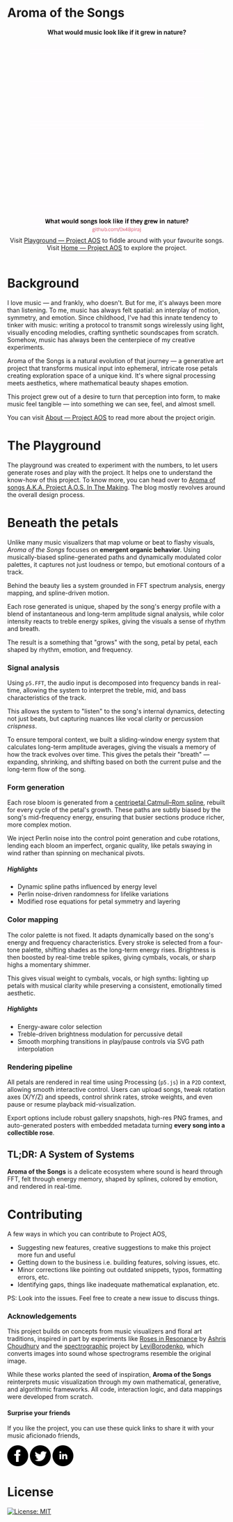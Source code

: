 # Aroma of the Songs

<p align="center">
<b>What would music look like if it grew in nature?</b><br><br>
  <img alt="Aroma of the Songs" src="src/assets/images/aos.gif" width="400"><br>
  Visit <a href="https://0x48piraj.com/projects/aos/lab">Playground &mdash; Project AOS</a> to fiddle around with your favourite songs.<br>
  Visit <a href="https://0x48piraj.com/projects/aos/">Home &mdash; Project AOS</a> to explore the project.<br><br>
</p>

# Background

I love music &mdash; and frankly, who doesn't. But for me, it's always been more than listening. To me, music has always felt spatial: an interplay of motion, symmetry, and emotion. Since childhood, I've had this innate tendency to tinker with music: writing a protocol to transmit songs wirelessly using light, visually encoding melodies, crafting synthetic soundscapes from scratch. Somehow, music has always been the centerpiece of my creative experiments.

Aroma of the Songs is a natural evolution of that journey &mdash; a generative art project that transforms musical input into ephemeral, intricate rose petals creating exploration space of a unique kind. It's where signal processing meets aesthetics, where mathematical beauty shapes emotion.

This project grew out of a desire to turn that perception into form, to make music feel tangible &mdash; into something we can see, feel, and almost smell.

You can visit [About &mdash; Project AOS](https://0x48piraj.com/projects/aos/about/) to read more about the project origin.

# The Playground

The playground was created to experiment with the numbers, to let users generate roses and play with the project. It helps one to understand the know-how of this project. To know more, you can head over to [Aroma of songs A.K.A. Project A.O.S. In The Making](https://blog.0x48piraj.com/aroma-of-songs-aka-project-aos-in-the-making/). The blog mostly revolves around the overall design process.

# Beneath the petals

Unlike many music visualizers that map volume or beat to flashy visuals, _Aroma of the Songs_ focuses on **emergent organic behavior**. Using musically-biased spline-generated paths and dynamically modulated color palettes, it captures not just loudness or tempo, but emotional contours of a track.

Behind the beauty lies a system grounded in FFT spectrum analysis, energy mapping, and spline-driven motion.

Each rose generated is unique, shaped by the song's energy profile with a blend of instantaneous and long-term amplitude signal analysis, while color intensity reacts to treble energy spikes, giving the visuals a sense of rhythm and breath.

The result is a something that "grows" with the song, petal by petal, each shaped by rhythm, emotion, and frequency.

### Signal analysis

Using `p5.FFT`, the audio input is decomposed into frequency bands in real-time, allowing the system to interpret the treble, mid, and bass characteristics of the track.

This allows the system to "listen" to the song's internal dynamics, detecting not just beats, but capturing nuances like vocal clarity or percussion _crispness_.

To ensure temporal context, we built a sliding-window energy system that calculates long-term amplitude averages, giving the visuals a memory of how the track evolves over time. This gives the petals their "breath" &mdash; expanding, shrinking, and shifting based on both the current pulse and the long-term flow of the song.

### Form generation

Each rose bloom is generated from a [centripetal Catmull–Rom spline](https://en.wikipedia.org/wiki/Centripetal_Catmull%E2%80%93Rom_spline), rebuilt for every cycle of the petal's growth. These paths are subtly biased by the song's mid-frequency energy, ensuring that busier sections produce richer, more complex motion.

We inject Perlin noise into the control point generation and cube rotations, lending each bloom an imperfect, organic quality, like petals swaying in wind rather than spinning on mechanical pivots.

##### Highlights

- Dynamic spline paths influenced by energy level
- Perlin noise-driven randomness for lifelike variations
- Modified rose equations for petal symmetry and layering

### Color mapping

The color palette is not fixed. It adapts dynamically based on the song's energy and frequency characteristics. Every stroke is selected from a four-tone palette, shifting shades as the long-term energy rises. Brightness is then boosted by real-time treble spikes, giving cymbals, vocals, or sharp highs a momentary shimmer.

This gives visual weight to cymbals, vocals, or high synths: lighting up petals with musical clarity while preserving a consistent, emotionally timed aesthetic.

##### Highlights

- Energy-aware color selection
- Treble-driven brightness modulation for percussive detail
- Smooth morphing transitions in play/pause controls via SVG path interpolation

### Rendering pipeline

All petals are rendered in real time using Processing (`p5.js`) in a `P2D` context, allowing smooth interactive control. Users can upload songs, tweak rotation axes (X/Y/Z) and speeds, control shrink rates, stroke weights, and even pause or resume playback mid-visualization.

Export options include robust gallery snapshots, high-res PNG frames, and auto-generated posters with embedded metadata turning **every song into a collectible rose**.

## TL;DR: A System of Systems

**Aroma of the Songs** is a delicate ecosystem where sound is heard through FFT, felt through energy memory, shaped by splines, colored by emotion, and rendered in real-time.

# Contributing

A few ways in which you can contribute to Project AOS,

- Suggesting new features, creative suggestions to make this project more fun and useful
- Getting down to the business i.e. building features, solving issues, etc.
- Minor corrections like pointing out outdated snippets, typos, formatting errors, etc.
- Identifying gaps, things like inadequate mathematical explanation, etc.

PS: Look into the issues. Feel free to create a new issue to discuss things.

### Acknowledgements

This project builds on concepts from music visualizers and floral art traditions, inspired in part by experiments like [Roses in Resonance](https://github.com/iashris/Roses-in-Resonance-Music-Visualization) by [Ashris Choudhury](https://www.media.mit.edu/people/ashris/overview/) and the [spectrographic](https://github.com/LeviBorodenko/spectrographic/) project by [LeviBorodenko](https://github.com/LeviBorodenko), which converts images into sound whose spectrograms resemble the original image.

While these works planted the seed of inspiration, **Aroma of the Songs** reinterprets music visualization through my own mathematical, generative, and algorithmic frameworks. All code, interaction logic, and data mappings were developed from scratch.

#### Surprise your friends

If you like the project, you can use these quick links to share it with your music aficionado friends,

[![Facebook](src/assets/images/socials/facebook-logo.svg)](https://www.facebook.com/dialog/share?app_id=536779657179021&display=page&href=https%3A%2F%2F0x48piraj.com/projects/aos&quote=Ever%20wondered%20what%20music%20would%20look%20like%20if%20it%20grew%20in%20nature%3F%20A%20generative%20art%20project%20that%20transforms%20musical%20input%20into%20ephemeral%2C%20intricate%20rose%20petals%20exploring%20a%20whole%20new%20sensory%20dimension.)  [![Twitter](src/assets/images/socials/twitter-logo.svg)](https://twitter.com/intent/tweet?text=Ever%20wondered%20what%20music%20would%20look%20like%20if%20it%20grew%20in%20nature%3F%20%0A%0AA%20generative%20art%20project%20that%20transforms%20musical%20input%20into%20ephemeral%2C%20intricate%20rose%20petals%20exploring%20a%20whole%20new%20sensory%20dimension.%0A%0AExplore%20%E2%9E%9A%20https%3A%2F%2F0x48piraj.com%2Fprojects%2Faos%0A%0A%23Art%20%23CreativeCoding%20%23MusicVisualization)  [![LinkedIn](src/assets/images/socials/linkedin-logo.svg)](https://www.linkedin.com/sharing/share-offsite/?url=https%3A%2F%2F0x48piraj.com/projects/aos)

# License

[![License: MIT](https://img.shields.io/badge/License-MIT-purple.svg)](LICENSE)

